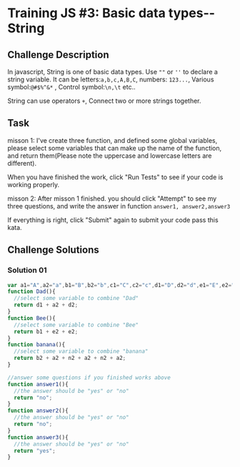 # Training JS #3: Basic data types--String

## Challenge Description

In javascript, String is one of basic data types. Use `""` or `''` to declare a string variable. It can be letters:`a,b,c,A,B,C`, numbers: `123...`, Various symbol:`@#$%^&*` , Control symbol:`\n,\t` etc..

String can use operators `+`, Connect two or more strings together.

## Task

misson 1:
I've create three function, and defined some global variables, please 
select some variables that can make up the name of the function, and 
return them(Please note the uppercase and lowercase letters are 
different).

When you have finished the work, click "Run Tests" to see if your code is working properly.

misson 2:
After misson 1 finished. you should click "Attempt" to see my three questions, and write the answer in function `answer1, answer2,answer3`

If everything is right, click "Submit" again to submit your code pass this kata.

## Challenge Solutions

### Solution 01

```jsx
var a1="A",a2="a",b1="B",b2="b",c1="C",c2="c",d1="D",d2="d",e1="E",e2="e",n1="N",n2="n"
function Dad(){
  //select some variable to combine "Dad"
  return d1 + a2 + d2;
}
function Bee(){
  //select some variable to combine "Bee"
  return b1 + e2 + e2;
}
function banana(){
  //select some variable to combine "banana"
  return b2 + a2 + n2 + a2 + n2 + a2;
}

//answer some questions if you finished works above
function answer1(){
  //the answer should be "yes" or "no"
  return "no";
}
function answer2(){
  //the answer should be "yes" or "no"
  return "no";
}
function answer3(){
  //the answer should be "yes" or "no"
  return "yes";
}
```
